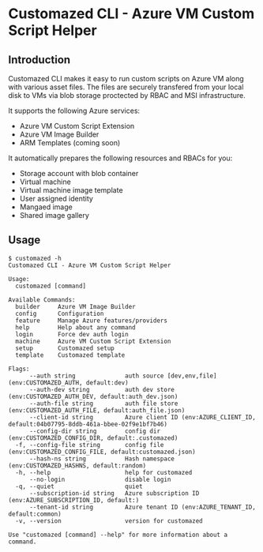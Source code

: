 # Customazed CLI - Azure VM Custom Script Helper

## Introduction

Customazed CLI makes it easy to run custom scripts on Azure VM along with various asset files.
The files are securely transfered from your local disk to VMs via blob storage proctected by RBAC and MSI infrastructure.

It supports the following Azure services:

- Azure VM Custom Script Extension
- Azure VM Image Builder
- ARM Templates (coming soon)

It automatically prepares the following resources and RBACs for you:

- Storage account with blob container
- Virtual machine
- Virtual machine image template
- User assigned identity
- Mangaed image
- Shared image gallery

## Usage

```text
$ customazed -h
Customazed CLI - Azure VM Custom Script Helper

Usage:
  customazed [command]

Available Commands:
  builder     Azure VM Image Builder
  config      Configuration
  feature     Manage Azure features/providers
  help        Help about any command
  login       Force dev auth login
  machine     Azure VM Custom Script Extension
  setup       Customazed setup
  template    Customazed template

Flags:
      --auth string              auth source [dev,env,file] (env:CUSTOMAZED_AUTH, default:dev)
      --auth-dev string          auth dev store (env:CUSTOMAZED_AUTH_DEV, default:auth_dev.json)
      --auth-file string         auth file store (env:CUSTOMAZED_AUTH_FILE, default:auth_file.json)
      --client-id string         Azure client ID (env:AZURE_CLIENT_ID, default:04b07795-8ddb-461a-bbee-02f9e1bf7b46)
      --config-dir string        config dir (env:CUSTOMAZED_CONFIG_DIR, default:.customazed)
  -f, --config-file string       config file (env:CUSTOMAZED_CONFIG_FILE, default:customazed.json)
      --hash-ns string           Hash namespace (env:CUSTOMAZED_HASHNS, default:random)
  -h, --help                     help for customazed
      --no-login                 disable login
  -q, --quiet                    quiet
      --subscription-id string   Azure subscription ID (env:AZURE_SUBSCRIPTION_ID, default:)
      --tenant-id string         Azure tenant ID (env:AZURE_TENANT_ID, default:common)
  -v, --version                  version for customazed

Use "customazed [command] --help" for more information about a command.
```
